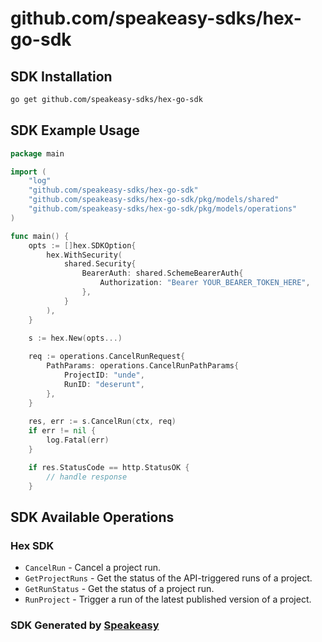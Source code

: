 # github.com/speakeasy-sdks/hex-go-sdk

<!-- Start SDK Installation -->
## SDK Installation

```bash
go get github.com/speakeasy-sdks/hex-go-sdk
```
<!-- End SDK Installation -->

## SDK Example Usage
<!-- Start SDK Example Usage -->
```go
package main

import (
    "log"
    "github.com/speakeasy-sdks/hex-go-sdk"
    "github.com/speakeasy-sdks/hex-go-sdk/pkg/models/shared"
    "github.com/speakeasy-sdks/hex-go-sdk/pkg/models/operations"
)

func main() {
    opts := []hex.SDKOption{
        hex.WithSecurity(
            shared.Security{
                BearerAuth: shared.SchemeBearerAuth{
                    Authorization: "Bearer YOUR_BEARER_TOKEN_HERE",
                },
            }
        ),
    }

    s := hex.New(opts...)
    
    req := operations.CancelRunRequest{
        PathParams: operations.CancelRunPathParams{
            ProjectID: "unde",
            RunID: "deserunt",
        },
    }
    
    res, err := s.CancelRun(ctx, req)
    if err != nil {
        log.Fatal(err)
    }

    if res.StatusCode == http.StatusOK {
        // handle response
    }
```
<!-- End SDK Example Usage -->

<!-- Start SDK Available Operations -->
## SDK Available Operations

### Hex SDK

* `CancelRun` - Cancel a project run.
* `GetProjectRuns` - Get the status of the API-triggered runs of a project.
* `GetRunStatus` - Get the status of a project run.
* `RunProject` - Trigger a run of the latest published version of a project.
<!-- End SDK Available Operations -->

### SDK Generated by [Speakeasy](https://docs.speakeasyapi.dev/docs/using-speakeasy/client-sdks)
